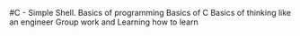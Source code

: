 #C - Simple Shell.
Basics of programming
Basics of C
Basics of thinking like an engineer
Group work
and Learning how to learn